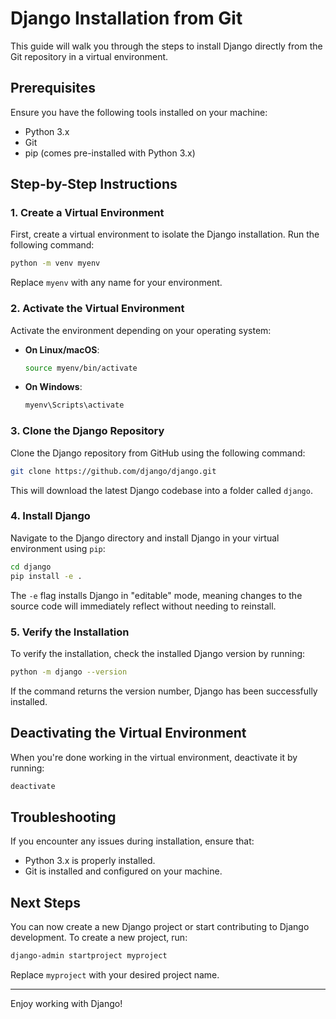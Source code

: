 
# Django Installation from Git

This guide will walk you through the steps to install Django directly from the Git repository in a virtual environment.

## Prerequisites

Ensure you have the following tools installed on your machine:
- Python 3.x
- Git
- pip (comes pre-installed with Python 3.x)

## Step-by-Step Instructions

### 1. Create a Virtual Environment

First, create a virtual environment to isolate the Django installation. Run the following command:

```bash
python -m venv myenv
```

Replace `myenv` with any name for your environment.

### 2. Activate the Virtual Environment

Activate the environment depending on your operating system:

- **On Linux/macOS**:
  ```bash
  source myenv/bin/activate
  ```

- **On Windows**:
  ```bash
  myenv\Scripts\activate
  ```

### 3. Clone the Django Repository

Clone the Django repository from GitHub using the following command:

```bash
git clone https://github.com/django/django.git
```

This will download the latest Django codebase into a folder called `django`.

### 4. Install Django

Navigate to the Django directory and install Django in your virtual environment using `pip`:

```bash
cd django
pip install -e .
```

The `-e` flag installs Django in "editable" mode, meaning changes to the source code will immediately reflect without needing to reinstall.

### 5. Verify the Installation

To verify the installation, check the installed Django version by running:

```bash
python -m django --version
```

If the command returns the version number, Django has been successfully installed.

## Deactivating the Virtual Environment

When you're done working in the virtual environment, deactivate it by running:

```bash
deactivate
```

## Troubleshooting

If you encounter any issues during installation, ensure that:
- Python 3.x is properly installed.
- Git is installed and configured on your machine.

## Next Steps

You can now create a new Django project or start contributing to Django development. To create a new project, run:

```bash
django-admin startproject myproject
```

Replace `myproject` with your desired project name.

---
Enjoy working with Django!
